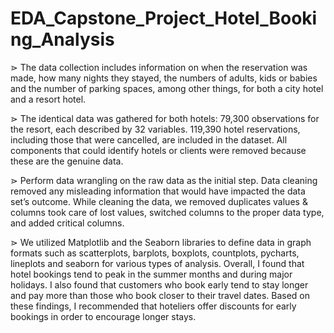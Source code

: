# EDA_Capstone_Project_Hotel_Booking_Analysis

⋗ The data collection includes information on when the reservation was made, how many nights they stayed, the numbers of adults, kids or babies and the number of parking spaces, among other things, for both a city hotel and a resort hotel. 

⋗ The identical data was gathered for both hotels: 79,300 observations for the resort, each described by 32 variables. 119,390 hotel reservations, including those that were cancelled, are included in the dataset. All components that could identify hotels or clients were removed because these are the genuine data. 

⋗ Perform data wrangling on the raw data as the initial step. Data cleaning removed any misleading information that would have impacted the data set’s outcome. While cleaning the data, we removed duplicates values & columns took care of lost values, switched columns to the proper data type, and added critical columns.

⋗ We utilized Matplotlib and the Seaborn libraries to define data in graph formats such as scatterplots, barplots, boxplots, countplots, pycharts, lineplots and seaborn for various types of analysis. Overall, I found that hotel bookings tend to peak in the summer months and during major holidays. I also found that customers who book early tend to stay longer and pay more than those who book closer to their travel dates. Based on these findings, I recommended that hoteliers offer discounts for early bookings in order to encourage longer stays.

